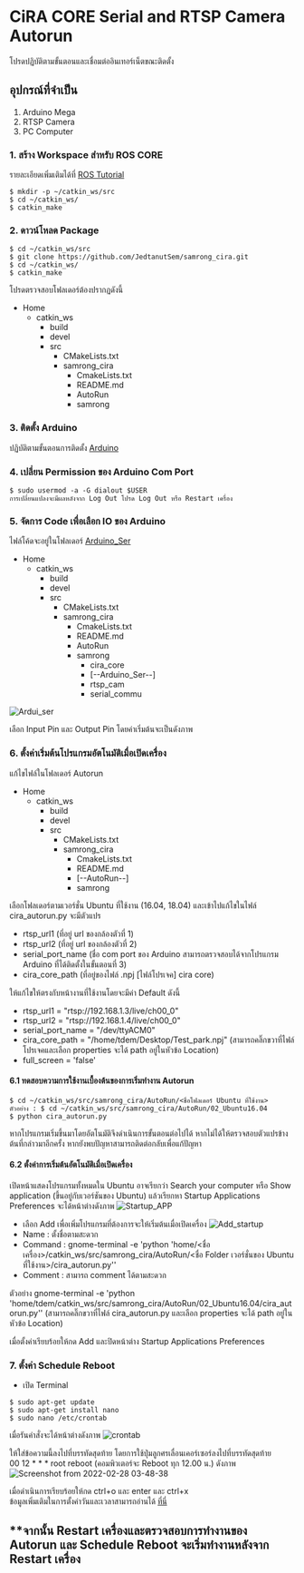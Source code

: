 # CiRA CORE Serial and RTSP Camera Autorun
โปรดปฏิบัติตามขั้นตอนและเชื่อมต่ออินเทอร์เน็ตขณะติดตั้ง
## อุปกรณ์ที่จำเป็น
1. Arduino Mega
2. RTSP Camera
3. PC Computer
### 1. สร้าง Workspace สำหรับ ROS CORE
รายละเอียดเพิ่มเติมได้ที่ [ROS Tutorial](http://wiki.ros.org/catkin/Tutorials/create_a_workspace)
```console
$ mkdir -p ~/catkin_ws/src
$ cd ~/catkin_ws/
$ catkin_make
```
### 2. ดาวน์โหลด Package
```console
$ cd ~/catkin_ws/src
$ git clone https://github.com/JedtanutSem/samrong_cira.git
$ cd ~/catkin_ws/
$ catkin_make
```
โปรดตรวจสอบโฟลเดอร์ต้องปรากฏดังนี้
  * Home
    * catkin_ws
      * build
      * devel 
      * src
        * CMakeLists.txt
        * samrong_cira 
          * CmakeLists.txt
          * README.md
          * AutoRun
          * samrong
        
### 3. ติดตั้ง Arduino 
ปฏิบัติตามขั้นตอนการติดตั้ง [Arduino](https://ubuntu.com/tutorials/install-the-arduino-ide#1-overview)

### 4. เปลี่ยน Permission ของ Arduino Com Port
```console
$ sudo usermod -a -G dialout $USER
การเปลี่ยนแปลงจะมีผลหลังจาก Log Out โปรด Log Out หรือ Restart เครื่อง
```
### 5. จัดการ Code เพื่อเลือก IO ของ Arduino
ไฟล์โค้ดจะอยู่ในโฟลเดอร์ [Arduino_Ser](https://github.com/JedtanutSem/samrong_cira/tree/main/samrong/Arduino_Ser)
* Home
    * catkin_ws
      * build
      * devel 
      * src
        * CMakeLists.txt
        * samrong_cira 
          * CmakeLists.txt
          * README.md
          * AutoRun
          * samrong 
            * cira_core
            * [--Arduino_Ser--]
            * rtsp_cam
            * serial_commu

![Ardui_ser](https://user-images.githubusercontent.com/94428679/155933375-613944cf-bdca-4a5d-ac00-306267734457.png)

เลือก Input Pin และ Output Pin โดยค่าเริ่มต้นจะเป็นดังภาพ

### 6. ตั้งค่าเริ่มต้นโปรแกรมอัตโนมัติเมื่อเปิดเครื่อง
แก้ไขไฟล์ในโฟลเดอร์ Autorun 
* Home
    * catkin_ws
      * build
      * devel 
      * src
        * CMakeLists.txt
        * samrong_cira 
          * CmakeLists.txt
          * README.md
          * [--AutoRun--]
          * samrong  



เลือกโฟลเดอร์ตามเวอร์ชั่น Ubuntu ที่ใช้งาน (16.04, 18.04) และเข้าไปแก้ไขในไฟล์ cira_autorun.py จะมีตัวแปร 
* rtsp_url1 (ที่อยู่ url ของกล้องตัวที่ 1)
* rtsp_url2 (ที่อยู่ url ของกล้องตัวที่ 2)
* serial_port_name (ชื่อ com port ของ Arduino สามารถตรวจสอบได้จากโปรแกรม Arduino ที่ได้ติดตั้งในขั้นตอนที่ 3)
* cira_core_path  (ที่อยู่ของไฟล์ .npj [ไฟล์โปรเจค] cira core) 
 
ให้แก้ไขให้ตรงกับหน้างานที่ใช้งานโดยจะมีค่า Default ดังนี้

* rtsp_url1        = "rtsp://192.168.1.3/live/ch00_0"
* rtsp_url2        = "rtsp://192.168.1.4/live/ch00_0"
* serial_port_name = "/dev/ttyACM0"
* cira_core_path = "/home/tdem/Desktop/Test_park.npj" (สามารถคลิ๊กขวาที่ไฟล์โปรเจคและเลือก properties จะได้ path อยู่ในหัวข้อ Location)
* full_screen = 'false'

#### 6.1 ทดสอบความการใช้งานเบื้องต้นของการเริ่มทำงาน Autorun

```console
$ cd ~/catkin_ws/src/samrong_cira/AutoRun/<ชื่อโฟลเดอร์ Ubuntu ที่ใช้งาน>
ตัวอย่าง : $ cd ~/catkin_ws/src/samrong_cira/AutoRun/02_Ubuntu16.04
$ python cira_autorun.py
```
หากโปรแกรมเริ่มขึ้นมาโดยอัตโนมัติจึงดำเนินการขั้นตอนต่อไปได้ หากไม่ได้ให้ตรวจสอบตัวแปรข้างต้นที่กล่าวมาอีกครั้ง หากยังพบปัญหาสามารถติดต่อกลับเพื่อแก้ปัญหา

#### 6.2 ตั้งค่าการเริ่มต้นอัตโนมัติเมื่อเปิดเครื่อง
เปิดหน้าแสดงโปรแกรมทั้งหมดใน Ubuntu อาจเรียกว่า Search your computer หรือ Show application (ขึ้นอยู่กับเวอร์ชันของ Ubuntu) แล้วเรียกหา Startup Applications Preferences จะได้หน้าต่างดังภาพ 
![Startup_APP](https://user-images.githubusercontent.com/94428679/155946323-26395d51-0632-4c0d-b8e3-bd28cdb73b4f.png)
* เลือก Add เพื่อเพิ่มโปรแกรมที่ต้องการจะให้เริ่มต้นเมื่อเปิดเครื่อง
![Add_startup](https://user-images.githubusercontent.com/94428679/155946614-9394a9bf-f27c-4496-98ab-7ea12d28ec8d.png)
* Name : ตั้งชื่อตามสะดวก
* Command : gnome-terminal -e 'python 'home/<ชื่อเครื่อง>/catkin_ws/src/samrong_cira/AutoRun/<ชื่อ Folder เวอร์ชั่นของ Ubuntu ที่ใช้งาน>/cira_autorun.py''
* Comment : สามารถ comment ได้ตามสะดวก


ตัวอย่าง gnome-terminal -e 'python 'home/tdem/catkin_ws/src/samrong_cira/AutoRun/02_Ubuntu16.04/cira_autorun.py'' (สามารถคลิ๊กขวาที่ไฟล์ cira_autorun.py และเลือก properties จะได้ path อยู่ในหัวข้อ Location)

เมื่อตั้งค่าเรียบร้อยให้กด Add และปิดหน้าต่าง Startup Applications Preferences


### 7. ตั้งค่า Schedule Reboot

* เปิด Terminal
```console
$ sudo apt-get update
$ sudo apt-get install nano
$ sudo nano /etc/crontab
```
เมื่อรันคำสั่งจะได้หน้าต่างดังภาพ
![crontab](https://user-images.githubusercontent.com/94428679/155951778-b5f3510e-3dc4-4b32-b5a2-237dda4ff598.png)

ให้ใส่ข้อความนี้ลงไปที่บรรทัดสุดท้าย โดยการใช้ปุ่มลูกศรเลื่อนเคอร์เซอร์ลงไปที่บรรทัดสุดท้าย  
00 12 * * * root reboot (คอมพิวเตอร์จะ Reboot ทุก 12.00 น.) ดังภาพ
![Screenshot from 2022-02-28 03-48-38](https://user-images.githubusercontent.com/94428679/155952855-4a55ac50-0036-4944-9613-653c3cbc7e57.png)

เมื่อดำเนินการเรียบร้อยให้กด ctrl+o และ enter และ ctrl+x  
ข้อมูลเพิ่มเติมในการตั้งค่าวันและเวลาสามารถอ่านได้ [ที่นี่](https://linuxhint.com/schedule-reboot-daily-linux/)

## **จากนั้น Restart เครื่องและตรวจสอบการทำงานของ Autorun และ Schedule Reboot จะเริ่มทำงานหลังจาก Restart เครื่อง

